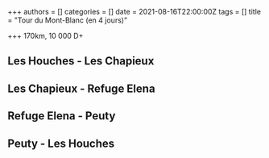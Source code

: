 +++
authors = []
categories = []
date = 2021-08-16T22:00:00Z
tags = []
title = "Tour du Mont-Blanc (en 4 jours)"

+++
170km, 10 000 D+

## Les Houches - Les Chapieux

## Les Chapieux - Refuge Elena

## Refuge Elena - Peuty

## Peuty - Les Houches